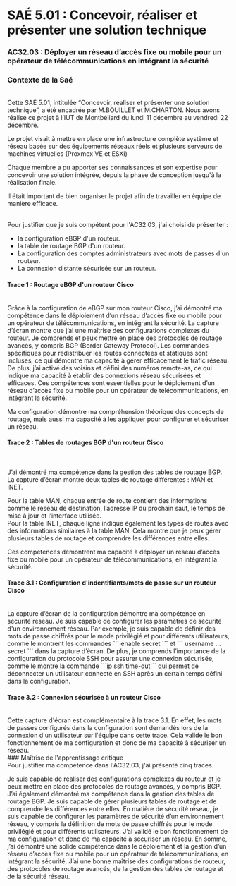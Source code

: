 # SAÉ 5.01 : Concevoir, réaliser et présenter une solution technique
###  AC32.03 : Déployer un réseau d’accès fixe ou mobile pour un opérateur de télécommunications en intégrant la sécurité
### Contexte de la Saé
<br/>
Cette SAÉ 5.01, intitulée “Concevoir, réaliser et présenter une solution technique”, a été encadrée par M.BOUILLET et M.CHARTON. Nous avons réalisé ce projet à l’IUT de Montbéliard du lundi 11 décembre au vendredi 22 décembre.

Le projet visait à mettre en place une infrastructure complète système et réseau basée sur des équipements réseaux réels et plusieurs serveurs de machines virtuelles (Proxmox VE et ESXi)

Chaque membre a pu apporter ses connaissances et son expertise pour concevoir une solution intégrée, depuis la phase de conception jusqu'à la réalisation finale.

Il était important de bien organiser le projet afin de travailler en équipe de manière efficace.



<br/>Pour justifier que je suis compétent pour l'AC32.03, j'ai choisi de présenter :
- la configuration eBGP d'un routeur.
- la table de routage BGP d'un routeur.
- La configuration des comptes administrateurs avec mots de passes d'un routeur.
- La connexion distante sécurisée sur un routeur.

#### Trace 1 : Routage eBGP d'un routeur Cisco
<br/>
Grâce à la configuration de eBGP sur mon routeur Cisco, j’ai démontré ma compétence dans le déploiement d’un réseau d’accès fixe ou mobile pour un opérateur de télécommunications, en intégrant la sécurité.
La capture d’écran montre que j’ai une maîtrise des configurations complexes du routeur. Je comprends et peux mettre en place des protocoles de routage avancés, y compris BGP (Border Gateway Protocol).
Les commandes spécifiques pour redistribuer les routes connectées et statiques sont incluses, ce qui démontre ma capacité à gérer efficacement le trafic réseau. 
De plus, j’ai activé des voisins et défini des numéros remote-as, ce qui indique ma capacité à établir des connexions réseau sécurisées et efficaces.
Ces compétences sont essentielles pour le déploiement d’un réseau d’accès fixe ou mobile pour un opérateur de télécommunications, en intégrant la sécurité.

Ma configuration démontre ma compréhension théorique des concepts de routage, mais aussi ma capacité à les appliquer pour configurer et sécuriser un réseau.
<br/>

#### Trace 2 : Tables de routages BGP d'un routeur Cisco
<br/>

J’ai démontré ma compétence dans la gestion des tables de routage BGP. La capture d’écran montre deux tables de routage différentes : MAN et INET.

Pour la table MAN, chaque entrée de route contient des informations comme le réseau de destination, l’adresse IP du prochain saut, le temps de mise à jour et l’interface utilisée.  
Pour la table INET, chaque ligne indique également les types de routes avec des informations similaires à la table MAN. Cela montre que je peux gérer plusieurs tables de routage et comprendre les différences entre elles.

Ces compétences démontrent ma capacité à déployer un réseau d’accès fixe ou mobile pour un opérateur de télécommunications, en intégrant la sécurité.
<br/>

#### Trace 3.1 : Configuration d'indentifiants/mots de passe sur un routeur Cisco
<br/>
La capture d’écran de la configuration démontre ma compétence en sécurité réseau. Je suis capable de configurer les paramètres de sécurité d'un environnement réseau. 
Par exemple, je suis capable de définir des mots de passe chiffrés pour le mode privilégié et pour différents utilisateurs, comme le montrent les commandes ``` enable secret ``` et ``` username ... secret ``` dans la capture d’écran.
De plus, je comprends l’importance de la configuration du protocole SSH pour assurer une connexion sécurisée, comme le montre la commande ```ip ssh time-out``` qui permet de déconnecter un utilisateur connecté en SSH après un certain temps défini dans la configuration.
<br/>

#### Trace 3.2 : Connexion sécurisée à un routeur Cisco
<br/>
Cette capture d'écran est complémentaire à la trace 3.1. En effet, les mots de passes configurés dans la configuration sont demandés lors de la connexion d'un utilisateur sur l'équipe dans cette trace.
Cela valide le bon fonctionnement de ma configuration et donc de ma capacité à sécuriser un réseau.
<br/>
### Maîtrise de l'apprentissage critique
<br/>
Pour justifier ma compétence dans l'AC32.03, j'ai présenté cinq traces. 

Je suis capable de réaliser des configurations complexes du routeur et je peux mettre en place des protocoles de routage avancés, y compris BGP. J’ai également démontré ma compétence dans la gestion des tables de routage BGP. 
Je suis capable de gérer plusieurs tables de routage et de comprendre les différences entre elles. En matière de sécurité réseau, je suis capable de configurer les paramètres de sécurité d’un environnement réseau, y compris la définition de mots de passe chiffrés pour le mode privilégié et pour différents utilisateurs. 
J’ai validé le bon fonctionnement de ma configuration et donc de ma capacité à sécuriser un réseau. En somme, j’ai démontré une solide compétence dans le déploiement et la gestion d’un réseau d’accès fixe ou mobile pour un opérateur de télécommunications, en intégrant la sécurité. 
J’ai une bonne maîtrise des configurations de routeur, des protocoles de routage avancés, de la gestion des tables de routage et de la sécurité réseau.


